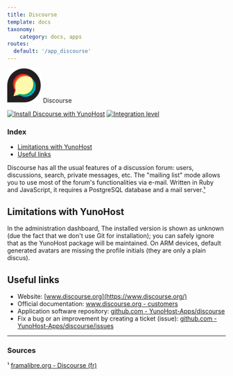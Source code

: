 ```yaml
---
title: Discourse
template: docs
taxonomy:
    category: docs, apps
routes:
  default: '/app_discourse'
---
```


<img src="/images/discourse_logo.svg" height="80px" alt="Discourse's logo"> Discourse

[![Install Discourse with YunoHost](https://install-app.yunohost.org/install-with-yunohost.png)](https://install-app.yunohost.org/?app=discourse) [![Integration level](https://dash.yunohost.org/integration/discourse.svg)](https://ci-apps.yunohost.org/jenkins/job/discourse%20%28Community%29/lastBuild/consoleFull)

### Index

- [Limitations with YunoHost](#limitations-with-yunohost)
- [Useful links](#useful-links)

Discourse has all the usual features of a discussion forum: users, discussions, search, private messages, etc. The "mailing list" mode allows you to use most of the forum's functionalities via e-mail. Written in Ruby and JavaScript, it requires a PostgreSQL database and a mail server.[¹](#sources)

## Limitations with YunoHost

In the administration dashboard, The installed version is shown as unknown (due the fact that we don't use Git for installation); you can safely ignore that as the YunoHost package will be maintained. On ARM devices, default generated avatars are missing the profile initials (they are only a plain discus).

## Useful links

+ Website: [www.discourse.org](https://www.discourse.org/)
+ Official documentation: [www.discourse.org - customers](https://www.discourse.org/customers)
+ Application software repository: [github.com - YunoHost-Apps/discourse](https://github.com/YunoHost-Apps/discourse_ynh)
+ Fix a bug or an improvement by creating a ticket (issue): [github.com - YunoHost-Apps/discourse/issues](https://github.com/YunoHost-Apps/discourse_ynh/issues)

-----

### Sources

¹ [framalibre.org - Discourse (fr)](https://framalibre.org/content/discourse)
